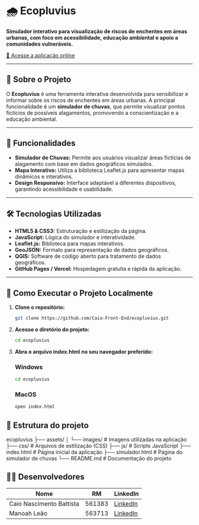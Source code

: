 # 🌧️ Ecopluvius

**Simulador interativo para visualização de riscos de enchentes em áreas urbanas, com foco em acessibilidade, educação ambiental e apoio a comunidades vulneráveis.**

[🔗 Acesse a aplicação online](https://ecopluvius.vercel.app)

---

## 📌 Sobre o Projeto

O **Ecopluvius** é uma ferramenta interativa desenvolvida para sensibilizar e informar sobre os riscos de enchentes em áreas urbanas. A principal funcionalidade é um **simulador de chuvas**, que permite visualizar pontos fictícios de possíveis alagamentos, promovendo a conscientização e a educação ambiental.

---

## 🧪 Funcionalidades

- **Simulador de Chuvas:** Permite aos usuários visualizar áreas fictícias de alagamento com base em dados geográficos simulados.
- **Mapa Interativo:** Utiliza a biblioteca Leaflet.js para apresentar mapas dinâmicos e interativos.
- **Design Responsivo:** Interface adaptável a diferentes dispositivos, garantindo acessibilidade e usabilidade.

---

## 🛠️ Tecnologias Utilizadas

- **HTML5 & CSS3:** Estruturação e estilização da página.
- **JavaScript:** Lógica do simulador e interatividade.
- **Leaflet.js:** Biblioteca para mapas interativos.
- **GeoJSON:** Formato para representação de dados geográficos.
- **QGIS:** Software de código aberto para tratamento de dados geográficos.
- **GitHub Pages / Vercel:** Hospedagem gratuita e rápida da aplicação.

---

## 🚀 Como Executar o Projeto Localmente

1. **Clone o repositório:**

   ```bash
   git clone https://github.com/Caio-Front-End/ecopluvius.git
   ```

2. **Acesse o diretório do projeto:**

   ```bash
   cd ecopluvius

   ```

3. **Abra o arquivo index.html no seu navegador preferido:**

   ### Windows

   ```bash
   cd ecopluvius
   ```

   ### MacOS

   ```bash
   open index.html
   ```

## 📁 Estrutura do projeto

ecopluvius
├── assets/
│ └── images/ # Imagens utilizadas na aplicação
├── css/ # Arquivos de estilização (CSS)
├── js/ # Scripts JavaScript
├── index.html # Página inicial da aplicação
├── simulador.html # Página do simulador de chuvas
└── README.md # Documentação do projeto

## 👨‍💻 Desenvolvedores

| Nome                           | RM         | LinkedIn                                                 |
| ------------------------------ | ---------- | -------------------------------------------------------- |
| Caio Nascimento Battista       | 561383     | [LinkedIn](https://www.linkedin.com/in/cnbtt/)           |
| Manoah Leão                    | 563713     | [LinkedIn](https://www.linkedin.com/in/manoah-le%C3%A3o-735a83346/)                                                                             |
